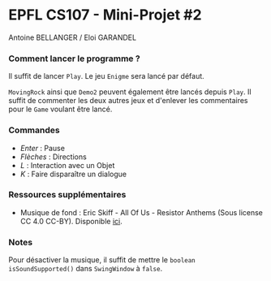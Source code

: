 # EPFL CS107 - Mini-Projet #2

Antoine BELLANGER / Eloi GARANDEL

### Comment lancer le programme ?

Il suffit de lancer `Play`. Le jeu `Enigme` sera lancé par défaut.

`MovingRock` ainsi que `Demo2` peuvent également être lancés depuis `Play`. Il suffit de commenter les deux autres jeux et d'enlever les commentaires pour le `Game` voulant être lancé. 

### Commandes

* _Enter_ : Pause
* _Flèches_ : Directions
* _L_ : Interaction avec un Objet
* _K_ : Faire disparaître un dialogue

### Ressources supplémentaires

* Musique de fond : Eric Skiff - All Of Us - Resistor Anthems (Sous license CC 4.0 CC-BY). Disponible [ici](https://ericskiff.com/music/).

### Notes

Pour désactiver la musique, il suffit de mettre le `boolean isSoundSupported()` dans `SwingWindow` à `false`.
